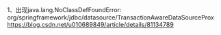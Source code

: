 
1、出现java.lang.NoClassDefFoundError: org/springframework/jdbc/datasource/TransactionAwareDataSourceProx  
https://blog.csdn.net/u010689849/article/details/81134789